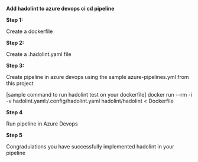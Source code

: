 **Add hadolint to azure devops ci cd pipeline**

**Step 1:**

Create a dockerfile

**Step 2:**

Create a .hadolint.yaml file

**Step 3:**

Create pipeline in azure devops using the sample azure-pipelines.yml from this project

[sample command to run hadolint test on your dockerfile]
docker run --rm -i -v hadolint.yaml:/.config/hadolint.yaml hadolint/hadolint < Dockerfile

**Step 4**

Run pipeline in Azure Devops

**Step 5**

Congradulations you have successfully implemented hadolint in your pipeline
